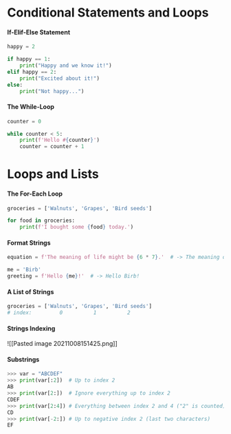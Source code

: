 # Conditional Statements and Loops
#### If-Elif-Else Statement
```python
happy = 2

if happy == 1:
    print("Happy and we know it!")
elif happy == 2:
    print("Excited about it!")
else:
    print("Not happy...")
```
#### The While-Loop
```python
counter = 0

while counter < 5:
    print(f'Hello #{counter}')
    counter = counter + 1
```

# Loops and Lists
#### The For-Each Loop
```python
groceries = ['Walnuts', 'Grapes', 'Bird seeds']

for food in groceries:
    print(f'I bought some {food} today.')
```
#### Format Strings
```python
equation = f'The meaning of life might be {6 * 7}.'  # -> The meaning of life might be 42.

me = 'Birb'
greeting = f'Hello {me}!'  # -> Hello Birb!
```
#### A List of Strings
```python
groceries = ['Walnuts', 'Grapes', 'Bird seeds']
# index:         0          1          2
```
#### Strings Indexing
![[Pasted image 20211008151425.png]]

#### Substrings
```python
>>> var = "ABCDEF"
>>> print(var[:2])	# Up to index 2
AB
>>> print(var[2:])	# Ignore everything up to index 2
CDEF
>>> print(var[2:4])	# Everything between index 2 and 4 ("2" is counted)
CD
>>> print(var[-2:])	# Up to negative index 2 (last two characters)
EF
```
